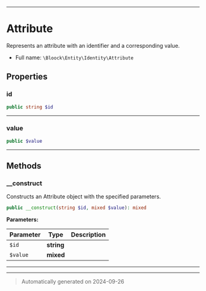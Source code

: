 ***

# Attribute

Represents an attribute with an identifier and a corresponding value.



* Full name: `\Bloock\Entity\Identity\Attribute`



## Properties


### id



```php
public string $id
```






***

### value



```php
public $value
```






***

## Methods


### __construct

Constructs an Attribute object with the specified parameters.

```php
public __construct(string $id, mixed $value): mixed
```








**Parameters:**

| Parameter | Type | Description |
|-----------|------|-------------|
| `$id` | **string** |  |
| `$value` | **mixed** |  |





***


***
> Automatically generated on 2024-09-26
